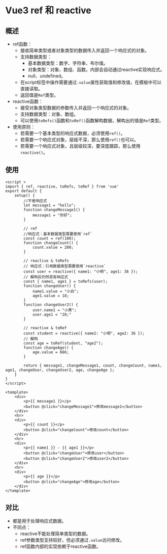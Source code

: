# Vue3 ref 和 reactive 

## 概述

- ref函数：
  - 接收简单类型或者对象类型的数据传入并返回一个响应式的对象。
  - 支持数据类型：
    - 基本数据类型：数字、字符串、布尔值。
    - 对象类型：对象、数组、函数。内部会自动通过reactive实现响应式。
    - null、undefined。
  - 在script标签中操作需要通过`.value`属性获取值和修改值，在模板中可以直接读取。
  - 返回值是`Ref`类型。
- reactive函数：
  - 接受对象类型数据的参数传入并返回一个响应式的对象。
  - 支持数据类型：对象、数组。
  - 可以使用`toRefs()`函数和`toRef()`函数解构数据，解构出的值是`Ref`类型。
- 使用原则：
  - 若需要一个基本类型的响应式数据，必须使用`ref()`。
  - 若需要一个响应式对象，层级不深，那么使用`ref()`也可以。
  - 若需要一个响应式对象，且层级较深，要深度跟踪，那么使用`reactive()`。



## 使用

```vue
<script >
import { ref, reactive, toRefs, toRef } from 'vue'
export default {
    setup() {
        //不是响应式
        let message1 = "hello";
        function changeMessage1() {
            message1 = "你好";
        }

        // ref
        //响应式：基本数据类型需要使用`ref`
        const count = ref(100);
        function changeCount() {
            count.value = 200;
        }

        // reactive & toRefs
        // 响应式：引用数据类型需要使用`reactive`
        const user = reactive({ name1: "小明", age1: 36 });
        // 解构后仍然具有响应式
        const { name1, age1 } = toRefs(user);
        function changeUser() {
            name1.value = "小白";
            age1.value = 18;
        }
        function changeUser2() {
            user.name1 = "小黑";
            user.age1 = "28;"
        }

        // reactive & toRef
        const student = reactive({ name2: "小明", age2: 36 });
        // 解构
        const age = toRef(student, "age2");
        function changeAge() {
            age.value = 666;
        }

        return { message1, changeMessage1, count, changeCount, name1, age1, changeUser, changeUser2, age, changeAge };
    }
}
</script>

<template>
    <div>
        <p>{{ message1 }}</p>
        <button @click="changeMessage1">修改message1</button>
    </div>
    <hr>
    <div>
        <p>{{ count }}</p>
        <button @click="changeCount">修改count</button>
    </div>
    <hr>
    <div>
        <p>{{ name1 }} - {{ age1 }}</p>
        <button @click="changeUser">修改user</button>
        <button @click="changeUser2">修改user2</button>
    </div>
    <hr>
    <div>
        <p>{{ age }}</p>
        <button @click="changeAge">修改age</button>
    </div>
</template>
```



## 对比

- 都是用于处理响应式数据。
- 不同点：
  - reactive不能处理简单类型的数据。
  - ref参数类型支持较好，但必须通过`.value`访问修改。
  - ref函数内部的实现依赖于reactive函数。

